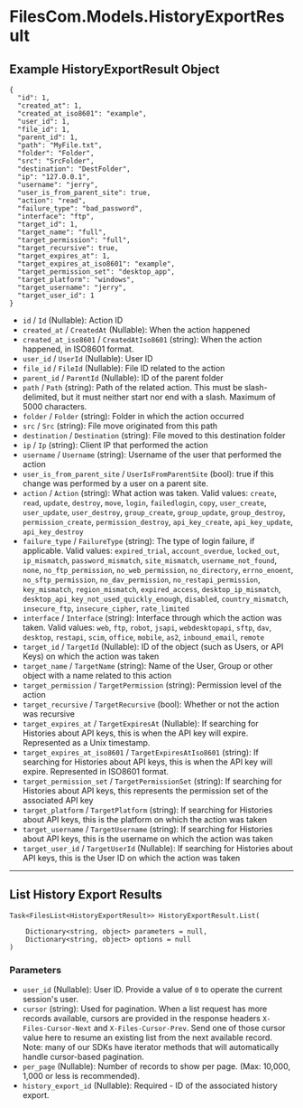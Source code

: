 # FilesCom.Models.HistoryExportResult

## Example HistoryExportResult Object

```
{
  "id": 1,
  "created_at": 1,
  "created_at_iso8601": "example",
  "user_id": 1,
  "file_id": 1,
  "parent_id": 1,
  "path": "MyFile.txt",
  "folder": "Folder",
  "src": "SrcFolder",
  "destination": "DestFolder",
  "ip": "127.0.0.1",
  "username": "jerry",
  "user_is_from_parent_site": true,
  "action": "read",
  "failure_type": "bad_password",
  "interface": "ftp",
  "target_id": 1,
  "target_name": "full",
  "target_permission": "full",
  "target_recursive": true,
  "target_expires_at": 1,
  "target_expires_at_iso8601": "example",
  "target_permission_set": "desktop_app",
  "target_platform": "windows",
  "target_username": "jerry",
  "target_user_id": 1
}
```

* `id` / `Id`  (Nullable<Int64>): Action ID
* `created_at` / `CreatedAt`  (Nullable<Int64>): When the action happened
* `created_at_iso8601` / `CreatedAtIso8601`  (string): When the action happened, in ISO8601 format.
* `user_id` / `UserId`  (Nullable<Int64>): User ID
* `file_id` / `FileId`  (Nullable<Int64>): File ID related to the action
* `parent_id` / `ParentId`  (Nullable<Int64>): ID of the parent folder
* `path` / `Path`  (string): Path of the related action. This must be slash-delimited, but it must neither start nor end with a slash. Maximum of 5000 characters.
* `folder` / `Folder`  (string): Folder in which the action occurred
* `src` / `Src`  (string): File move originated from this path
* `destination` / `Destination`  (string): File moved to this destination folder
* `ip` / `Ip`  (string): Client IP that performed the action
* `username` / `Username`  (string): Username of the user that performed the action
* `user_is_from_parent_site` / `UserIsFromParentSite`  (bool): true if this change was performed by a user on a parent site.
* `action` / `Action`  (string): What action was taken. Valid values: `create`, `read`, `update`, `destroy`, `move`, `login`, `failedlogin`, `copy`, `user_create`, `user_update`, `user_destroy`, `group_create`, `group_update`, `group_destroy`, `permission_create`, `permission_destroy`, `api_key_create`, `api_key_update`, `api_key_destroy`
* `failure_type` / `FailureType`  (string): The type of login failure, if applicable.  Valid values: `expired_trial`, `account_overdue`, `locked_out`, `ip_mismatch`, `password_mismatch`, `site_mismatch`, `username_not_found`, `none`, `no_ftp_permission`, `no_web_permission`, `no_directory`, `errno_enoent`, `no_sftp_permission`, `no_dav_permission`, `no_restapi_permission`, `key_mismatch`, `region_mismatch`, `expired_access`, `desktop_ip_mismatch`, `desktop_api_key_not_used_quickly_enough`, `disabled`, `country_mismatch`, `insecure_ftp`, `insecure_cipher`, `rate_limited`
* `interface` / `Interface`  (string): Interface through which the action was taken. Valid values: `web`, `ftp`, `robot`, `jsapi`, `webdesktopapi`, `sftp`, `dav`, `desktop`, `restapi`, `scim`, `office`, `mobile`, `as2`, `inbound_email`, `remote`
* `target_id` / `TargetId`  (Nullable<Int64>): ID of the object (such as Users, or API Keys) on which the action was taken
* `target_name` / `TargetName`  (string): Name of the User, Group or other object with a name related to this action
* `target_permission` / `TargetPermission`  (string): Permission level of the action
* `target_recursive` / `TargetRecursive`  (bool): Whether or not the action was recursive
* `target_expires_at` / `TargetExpiresAt`  (Nullable<Int64>): If searching for Histories about API keys, this is when the API key will expire. Represented as a Unix timestamp.
* `target_expires_at_iso8601` / `TargetExpiresAtIso8601`  (string): If searching for Histories about API keys, this is when the API key will expire. Represented in ISO8601 format.
* `target_permission_set` / `TargetPermissionSet`  (string): If searching for Histories about API keys, this represents the permission set of the associated  API key
* `target_platform` / `TargetPlatform`  (string): If searching for Histories about API keys, this is the platform on which the action was taken
* `target_username` / `TargetUsername`  (string): If searching for Histories about API keys, this is the username on which the action was taken
* `target_user_id` / `TargetUserId`  (Nullable<Int64>): If searching for Histories about API keys, this is the User ID on which the action was taken


---

## List History Export Results

```
Task<FilesList<HistoryExportResult>> HistoryExportResult.List(
    
    Dictionary<string, object> parameters = null,
    Dictionary<string, object> options = null
)
```

### Parameters

* `user_id` (Nullable<Int64>): User ID.  Provide a value of `0` to operate the current session's user.
* `cursor` (string): Used for pagination.  When a list request has more records available, cursors are provided in the response headers `X-Files-Cursor-Next` and `X-Files-Cursor-Prev`.  Send one of those cursor value here to resume an existing list from the next available record.  Note: many of our SDKs have iterator methods that will automatically handle cursor-based pagination.
* `per_page` (Nullable<Int64>): Number of records to show per page.  (Max: 10,000, 1,000 or less is recommended).
* `history_export_id` (Nullable<Int64>): Required - ID of the associated history export.
